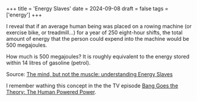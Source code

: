 +++
title = 'Energy Slaves'
date = 2024-09-08
draft = false
tags = ['energy']
+++

I reveal that if an average human being was placed on a rowing machine (or exercise bike, or treadmill…) for
a year of 250 eight-hour shifts, the total amount of energy that the person could expend into the machine
would be 500 megajoules.

How much is 500 megajoules? It is roughly equivalent to the energy stored within 14 litres of gasoline (petrol).

Source: [The mind, but not the muscle: understanding Energy Slaves](https://www.stuartmcmillen.com/blog/energy-slaves-reflections-2/)

I remember wathing this concept in the the TV episode [Bang Goes the Theory: The Human Powered Power](https://www.bbc.co.uk/programmes/b00p8469).
